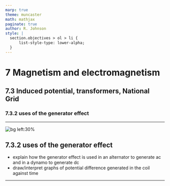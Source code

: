 ```yaml
---
marp: true
theme: muncaster
math: mathjax
paginate: true
author: R. Johnson
style: |
  section.objectives > ol > li {
      list-style-type: lower-alpha;
  }
---
```


# 7 Magnetism and electromagnetism

## 7.3 Induced potential, transformers, National Grid

### 7.3.2 uses of the generator effect

---

<!-- _class: objectives -->

![bg left:30%](https://images.unsplash.com/photo-1492962827063-e5ea0d8c01f5?ixlib=rb-4.0.3&ixid=MnwxMjA3fDB8MHxwaG90by1wYWdlfHx8fGVufDB8fHx8&auto=format&fit=crop&w=2121&q=80)

## 7.3.2 uses of the generator effect

- explain how the generator effect is used in an alternator to generate ac and in a dynamo to generate dc
- draw/interpret graphs of potential difference generated in the coil against time

---
